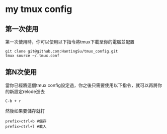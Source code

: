 # my tmux config

## 第一次使用
第一次使用時，你可以使用以下指令將tmux下載至你的電腦並配置
```
git clone git@github.com:HantingSu/tmux_config.git
tmux source ~/.tmux.conf
```

## 第N次使用
當你已經將這個tmux config設定過，你之後只需要使用以下指令，就可以再將你的新設定relode進去
```
C-b + r
````

然後如果要儲存就打
```
prefix+ctrl+b #儲存
prefix+ctrl+l #載入
```


